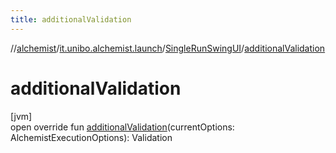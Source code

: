 ```yaml
---
title: additionalValidation
---
```

//[alchemist](../../../index.html)/[it.unibo.alchemist.launch](../index.html)/[SingleRunSwingUI](index.html)/[additionalValidation](additional-validation.html)



# additionalValidation



[jvm]\
open override fun [additionalValidation](additional-validation.html)(currentOptions: AlchemistExecutionOptions): Validation




